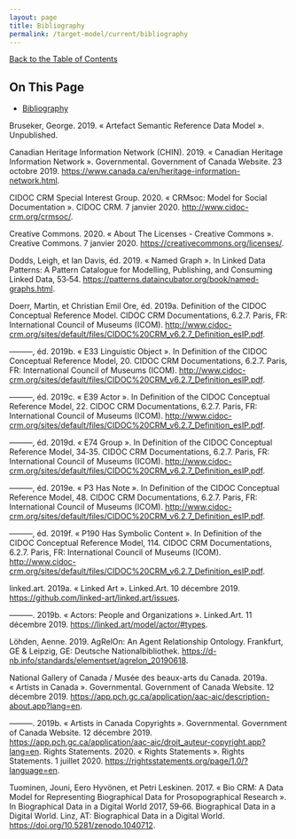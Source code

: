 ```yaml
---
layout: page
title: Bibliography
permalink: /target-model/current/bibliography
---
```

[Back to the Table of Contents](/target-model/current/information#table-of-contents)

## On This Page

* [Bibliography](#)

<a name="bruseker-2019"></a>Bruseker, George. 2019. « Artefact Semantic Reference Data Model ». Unpublished.

<a name="canadian-heritage-information-network-chin-2019"></a>Canadian Heritage Information Network (CHIN). 2019. « Canadian Heritage Information Network ». Governmental. Government of Canada Website. 23 octobre 2019. https://www.canada.ca/en/heritage-information-network.html.

<a name="cidoc-crm-special-interest-group-2020"></a>CIDOC CRM Special Interest Group. 2020. « CRMsoc: Model for Social Documentation ». CIDOC CRM. 7 janvier 2020. http://www.cidoc-crm.org/crmsoc/.

<a name="creative-commons-2020"></a>Creative Commons. 2020. « About The Licenses - Creative Commons ». Creative Commons. 7 janvier 2020. https://creativecommons.org/licenses/.

<a name="dodds-and-davis-2019"></a>Dodds, Leigh, et Ian Davis, éd. 2019. « Named Graph ». In Linked Data Patterns: A Pattern Catalogue for Modelling, Publishing, and Consuming Linked Data, 53‑54. https://patterns.dataincubator.org/book/named-graphs.html.

<a name="doerr-and-ore-2019a"></a>Doerr, Martin, et Christian Emil Ore, éd. 2019a. Definition of the CIDOC Conceptual Reference Model. CIDOC CRM Documentations, 6.2.7. Paris, FR: International Council of Museums (ICOM). http://www.cidoc-crm.org/sites/default/files/CIDOC%20CRM_v6.2.7_Definition_esIP.pdf.

<a name="doerr-and-ore-2019b"></a>———, éd. 2019b. « E33 Linguistic Object ». In Definition of the CIDOC Conceptual Reference Model, 20. CIDOC CRM Documentations, 6.2.7. Paris, FR: International Council of Museums (ICOM). http://www.cidoc-crm.org/sites/default/files/CIDOC%20CRM_v6.2.7_Definition_esIP.pdf.

<a name="doerr-and-ore-2019c"></a>———, éd. 2019c. « E39 Actor ». In Definition of the CIDOC Conceptual Reference Model, 22. CIDOC CRM Documentations, 6.2.7. Paris, FR: International Council of Museums (ICOM). http://www.cidoc-crm.org/sites/default/files/CIDOC%20CRM_v6.2.7_Definition_esIP.pdf.

<a name="doerr-and-ore-2019d"></a>———, éd. 2019d. « E74 Group ». In Definition of the CIDOC Conceptual Reference Model, 34‑35. CIDOC CRM Documentations, 6.2.7. Paris, FR: International Council of Museums (ICOM). http://www.cidoc-crm.org/sites/default/files/CIDOC%20CRM_v6.2.7_Definition_esIP.pdf.

<a name="doerr-and-ore-2019e"></a>———, éd. 2019e. « P3 Has Note ». In Definition of the CIDOC Conceptual Reference Model, 48. CIDOC CRM Documentations, 6.2.7. Paris, FR: International Council of Museums (ICOM). http://www.cidoc-crm.org/sites/default/files/CIDOC%20CRM_v6.2.7_Definition_esIP.pdf.

<a name="doerr-and-ore-2019f"></a>———, éd. 2019f. « P190 Has Symbolic Content ». In Definition of the CIDOC Conceptual Reference Model, 114. CIDOC CRM Documentations, 6.2.7. Paris, FR: International Council of Museums (ICOM). http://www.cidoc-crm.org/sites/default/files/CIDOC%20CRM_v6.2.7_Definition_esIP.pdf.

<a name="linked-art-2019a"></a>linked.art. 2019a. « Linked Art ». Linked.Art. 10 décembre 2019. https://github.com/linked-art/linked.art/issues.

<a name="linked-art-2019b"></a>———. 2019b. « Actors: People and Organizations ». Linked.Art. 11 décembre 2019. https://linked.art/model/actor/#types.

<a name="lohden-2019"></a>Löhden, Aenne. 2019. AgRelOn: An Agent Relationship Ontology. Frankfurt, GE & Leipzig, GE: Deutsche Nationalbibliothek. https://d-nb.info/standards/elementset/agrelon_20190618.

<a name="national-gallery-of-canada-musée-des-beaux-arts-du-canada-2019a"></a>National Gallery of Canada / Musée des beaux-arts du Canada. 2019a. « Artists in Canada ». Governmental. Government of Canada Website. 12 décembre 2019. https://app.pch.gc.ca/application/aac-aic/description-about.app?lang=en.

<a name="national-gallery-of-canada-musée-des-beaux-arts-du-canada-2019b"></a>———. 2019b. « Artists in Canada Copyrights ». Governmental. Government of Canada Website. 12 décembre 2019. https://app.pch.gc.ca/application/aac-aic/droit_auteur-copyright.app?lang=en.
Rights Statements. 2020. « Rights Statements ». Rights Statements. 1 juillet 2020. https://rightsstatements.org/page/1.0/?language=en.

<a name="tuominen-hyvonen-and-leskinen-2017"></a>Tuominen, Jouni, Eero Hyvönen, et Petri Leskinen. 2017. « Bio CRM: A Data Model for Representing Biographical Data for Prosopographical Research ». In Biographical Data in a Digital World 2017, 59‑66. Biographical Data in a Digital World. Linz, AT: Biographical Data in a Digital World. https://doi.org/10.5281/zenodo.1040712.



    

